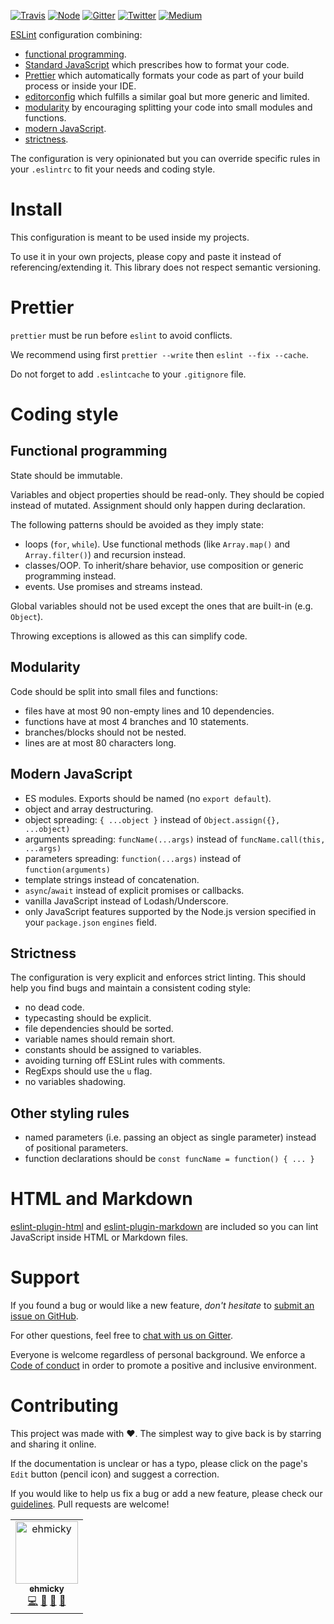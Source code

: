 [![Travis](https://img.shields.io/badge/cross-platform-4cc61e.svg?logo=travis)](https://travis-ci.org/ehmicky/eslint-config)
[![Node](https://img.shields.io/node/v/@ehmicky/eslint-config.svg?logo=node.js)](https://www.npmjs.com/package/@ehmicky/eslint-config)
[![Gitter](https://img.shields.io/gitter/room/ehmicky/eslint-config.svg?logo=gitter)](https://gitter.im/ehmicky/eslint-config)
[![Twitter](https://img.shields.io/badge/%E2%80%8B-twitter-4cc61e.svg?logo=twitter)](https://twitter.com/intent/follow?screen_name=ehmicky)
[![Medium](https://img.shields.io/badge/%E2%80%8B-medium-4cc61e.svg?logo=medium)](https://medium.com/@ehmicky)

[ESLint](https://eslint.org/) configuration combining:

- [functional programming](#functional-programming).
- [Standard JavaScript](https://standardjs.com/) which prescribes how to format
  your code.
- [Prettier](https://prettier.io/) which automatically formats your code as part
  of your build process or inside your IDE.
- [editorconfig](https://editorconfig.org/) which fulfills a similar goal but
  more generic and limited.
- [modularity](#modularity) by encouraging splitting your code into small
  modules and functions.
- [modern JavaScript](#modern-javascript).
- [strictness](#stricness).

The configuration is very opinionated but you can override specific rules in
your `.eslintrc` to fit your needs and coding style.

# Install

This configuration is meant to be used inside my projects.

To use it in your own projects, please copy and paste it instead of
referencing/extending it. This library does not respect semantic versioning.

# Prettier

`prettier` must be run before `eslint` to avoid conflicts.

We recommend using first `prettier --write` then `eslint --fix --cache`.

Do not forget to add `.eslintcache` to your `.gitignore` file.

# Coding style

## Functional programming

State should be immutable.

Variables and object properties should be read-only. They should be copied
instead of mutated. Assignment should only happen during declaration.

The following patterns should be avoided as they imply state:

- loops (`for`, `while`). Use functional methods (like `Array.map()` and
  `Array.filter()`) and recursion instead.
- classes/OOP. To inherit/share behavior, use composition or generic programming
  instead.
- events. Use promises and streams instead.

Global variables should not be used except the ones that are built-in (e.g.
`Object`).

Throwing exceptions is allowed as this can simplify code.

## Modularity

Code should be split into small files and functions:

- files have at most 90 non-empty lines and 10 dependencies.
- functions have at most 4 branches and 10 statements.
- branches/blocks should not be nested.
- lines are at most 80 characters long.

## Modern JavaScript

- ES modules. Exports should be named (no `export default`).
- object and array destructuring.
- object spreading: `{ ...object }` instead of `Object.assign({}, ...object)`
- arguments spreading: `funcName(...args)` instead of
  `funcName.call(this, ...args)`
- parameters spreading: `function(...args)` instead of `function(arguments)`
- template strings instead of concatenation.
- `async`/`await` instead of explicit promises or callbacks.
- vanilla JavaScript instead of Lodash/Underscore.
- only JavaScript features supported by the Node.js version specified in your
  `package.json` `engines` field.

## Strictness

The configuration is very explicit and enforces strict linting. This should help
you find bugs and maintain a consistent coding style:

- no dead code.
- typecasting should be explicit.
- file dependencies should be sorted.
- variable names should remain short.
- constants should be assigned to variables.
- avoiding turning off ESLint rules with comments.
- RegExps should use the `u` flag.
- no variables shadowing.

## Other styling rules

- named parameters (i.e. passing an object as single parameter) instead of
  positional parameters.
- function declarations should be `const funcName = function() { ... }`

# HTML and Markdown

[eslint-plugin-html](https://github.com/BenoitZugmeyer/eslint-plugin-html) and
[eslint-plugin-markdown](https://github.com/eslint/eslint-plugin-markdown) are
included so you can lint JavaScript inside HTML or Markdown files.

# Support

If you found a bug or would like a new feature, _don't hesitate_ to
[submit an issue on GitHub](../../issues).

For other questions, feel free to
[chat with us on Gitter](https://gitter.im/ehmicky/eslint-config-standard-prettier-fp).

Everyone is welcome regardless of personal background. We enforce a
[Code of conduct](CODE_OF_CONDUCT.md) in order to promote a positive and
inclusive environment.

# Contributing

This project was made with ❤️. The simplest way to give back is by starring and
sharing it online.

If the documentation is unclear or has a typo, please click on the page's `Edit`
button (pencil icon) and suggest a correction.

If you would like to help us fix a bug or add a new feature, please check our
[guidelines](CONTRIBUTING.md). Pull requests are welcome!

<!-- Thanks go to our wonderful contributors: -->

<!-- ALL-CONTRIBUTORS-LIST:START -->
<!-- prettier-ignore -->
<table><tr><td align="center"><a href="https://twitter.com/ehmicky"><img src="https://avatars2.githubusercontent.com/u/8136211?v=4" width="100px;" alt="ehmicky"/><br /><sub><b>ehmicky</b></sub></a><br /><a href="https://github.com/ehmicky/eslint-config-standard-prettier-fp/commits?author=ehmicky" title="Code">💻</a> <a href="#design-ehmicky" title="Design">🎨</a> <a href="#ideas-ehmicky" title="Ideas, Planning, & Feedback">🤔</a> <a href="https://github.com/ehmicky/eslint-config-standard-prettier-fp/commits?author=ehmicky" title="Documentation">📖</a></td></tr></table>

<!-- ALL-CONTRIBUTORS-LIST:END -->
